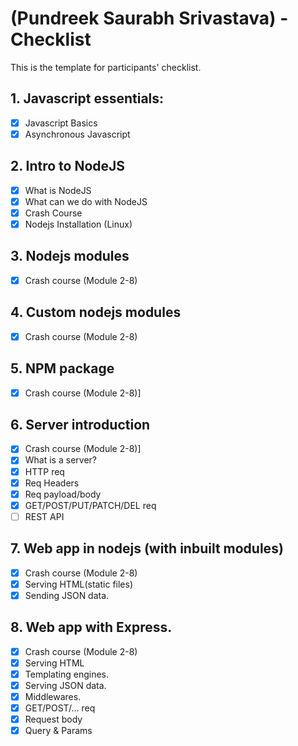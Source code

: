 # (Pundreek Saurabh Srivastava) - Checklist
This is the template for participants' checklist.

## 1. Javascript essentials:

- [x] Javascript Basics
- [x] Asynchronous Javascript

 ## 2. Intro to NodeJS
- [x] What is NodeJS
- [x] What can we do with NodeJS
- [x] Crash Course
- [x] Nodejs Installation (Linux)
## 3. Nodejs modules 
- [x] Crash course (Module 2-8)

## 4. Custom nodejs modules
- [x] Crash course (Module 2-8)

## 5. NPM package
- [x] Crash course (Module 2-8)]

## 6. Server introduction
- [x] Crash course (Module 2-8)]
- [x] What is a server?
- [x] HTTP req
- [x] Req Headers
- [x] Req payload/body
- [x] GET/POST/PUT/PATCH/DEL  req
- [ ] REST API  

## 7. Web app in nodejs (with inbuilt modules)
- [x] Crash course (Module 2-8)
- [x] Serving HTML(static files)
- [x] Sending JSON data.

## 8. Web app with Express.
- [x] Crash course (Module 2-8)
- [x] Serving HTML
- [x] Templating engines.
- [x] Serving JSON data.
- [x] Middlewares.
- [x] GET/POST/… req
- [x] Request body
- [x] Query & Params
